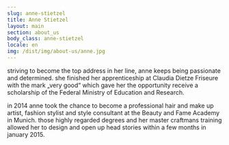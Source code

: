 ```yaml
---
slug: anne-stietzel
title: Anne Stietzel
layout: main
section: about_us
body_class: anne-stietzel
locale: en
img: /dist/img/about-us/anne.jpg
---
```


striving to become the top address in her line, anne keeps being passionate and determined. she finished her apprenticeship at Claudia Dietze Friseure with the mark „very good“ which gave her the opportunity receive a scholarship of the Federal Ministry of Education and Research.

in 2014 anne took the chance to become a professional hair and make up artist, fashion stylist and style consultant at the Beauty and Fame Academy in Munich. those highly regarded degrees and her master craftmans training allowed her to design and open up head stories within a few months in january 2015.
